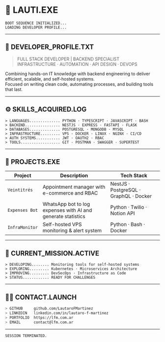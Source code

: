 # 💾 LAUTI.EXE

```
BOOT SEQUENCE INITIALIZED...
LOADING DEVELOPER PROFILE...
```

---

## 🧠 DEVELOPER_PROFILE.TXT

> FULL STACK DEVELOPER | BACKEND SPECIALIST  
> INFRASTRUCTURE · AUTOMATION · API DESIGN · DEVOPS  

Combining hands-on IT knowledge with backend engineering to deliver efficient, scalable, and self-hosted systems.  
Focused on writing clean code, automating processes, and building tools that last.

---

## ⚙️ SKILLS_ACQUIRED.LOG

```
> LANGUAGES.............. PYTHON · TYPESCRIPT · JAVASCRIPT · BASH
> BACKEND................ NESTJS · EXPRESS · FASTAPI · FLASK
> DATABASES.............. POSTGRESQL · MONGODB · MYSQL
> INFRASTRUCTURE......... VPS · DOCKER · LINUX · NGINX · CI/CD
> AUTH SYSTEMS........... JWT · OAUTH2 · RBAC
> TOOLS.................. GIT · POSTMAN · SWAGGER · SUPERTEST
```

---

## 📂 PROJECTS.EXE

| Project         | Description                                                             | Tech Stack                            |
|----------------|-------------------------------------------------------------------------|----------------------------------------|
| `Veintitrés`    | Appointment manager with e-commerce and RBAC                            | NestJS · PostgreSQL · GraphQL · Docker |
| `Expenses Bot`  | WhatsApp bot to log expenses with AI and generate statistics            | Python · Twilio · Notion API           |
| `InfraMonitor`  | Self-hosted VPS monitoring & alert system                               | Python · Bash · Docker                 |

---

## 🚀 CURRENT_MISSION.ACTIVE

```
> DEVELOPING........ Monitoring tools for self-hosted systems
> EXPLORING......... Kubernetes · Microservices Architecture
> IMPROVING......... DevSecOps · Infrastructure as Code
> STATUS............ READY FOR CHALLENGES
```

---

## 👨‍💻 CONTACT.LAUNCH

```bash
> GITHUB     github.com/LautaroFMartinez
> LINKEDIN   linkedin.com/in/lautaro-f-martinez
> PORTFOLIO  https://lfm.com.ar
> EMAIL      contact@lfm.com.ar
```

---

```
SESSION TERMINATED.
```

